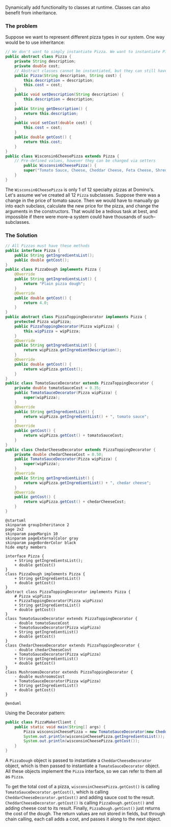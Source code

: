 Dynamically add functionality to classes at runtime. Classes can also benefit from inheritance.

### The problem
Suppose we want to represent different pizza types in our system. One way would be to use inheritance:

```java
// We don't want to simply instantiate Pizza. We want to instantiate Pizza types. 
public abstract class Pizza {
	private String description;
	private double cost;
	// Abstract classes cannot be instantiated, but they can still have constructors.
	public Pizza(String description, String cost) {
		this.description = description;
		this.cost = cost;
	}
	public void setDescription(String description) {
		this.description = description;
	}
	public String getDescription() {
		return this.description;
	}
	public void setCost(double cost) {
		this.cost = cost;
	}
	public double getCost() {
		return this.cost;
	}
}
public class Wisconsin6CheesePizza extends Pizza {
	// Pre-defined values, however they can be changed via setters
		public Wisconsin6CheesePizza() {
		super("Tomato Sauce, Cheese, Cheddar Cheese, Feta Cheese, Shredded Parmesan, Shredded Provolone Cheese", 15.99);
	}
}
```

The `Wisconsin6CheesePizza` is only 1 of 12 specialty pizzas at Domino's. Let's assume we've created all 12 `Pizza` subclasses. 
Suppose there was a change in the price of tomato sauce. Then we would have to manually go into each subclass, calculate the new price for the pizza, and change the arguments in the constructors. That would be a tedious task at best, and impossible if there were more–a system could have thousands of such–subclasses.

### The Solution

```java
// All Pizzas must have these methods
public interface Pizza {
	public String getIngredientsList();
	public double getCost();
}
public class PizzaDough implements Pizza {
	@Override
	public String getIngredientsList() {
		return "Plain pizza dough";
	}
	@Override
	public double getCost() {
		return 4.0;
	}
}
public abstract class PizzaToppingDecorator implements Pizza {
	protected Pizza wipPizza;
	public PizzaToppingDecorator(Pizza wipPizza) {
		this.wipPizza = wipPizza;
	}
	@Override
	public String getIngredientsList() {
		return wipPizza.getIngredientDescription();
	}
	@Override
	public double getCost() {
		return wipPizza.getCost();
	}
}
public class TomatoSauceDecorator extends PizzaToppingDecorator {
	private double tomatoSauceCost = 0.35;
	public TomatoSauceDecorator(Pizza wipPizza) {
		super(wipPizza);
	}
	@Override
	public String getIngredientList() {
		return wipPizza.getIngredientList() + ", tomato sauce";
	}
	@Override
	public getCost() {
		return wipPizza.getCost() + tomatoSauceCost;
	}
}
public class ChedarCheeseDecorator extends PizzaToppingDecorator {
	private double chedarCheeseCost = 0.50;
	public TomatoSauceDecorator(Pizza wipPizza) {
		super(wipPizza);
	}
	@Override
	public String getIngredientList() {
		return wipPizza.getIngredientList() + ", chedar cheese";
	}
	@Override
	public getCost() {
		return wipPizza.getCost() + chedarCheeseCost;
	}
}
```


```plantuml
@startuml
skinparam groupInheritance 2  
page 2x2  
skinparam pageMargin 10  
skinparam pageExternalColor gray  
skinparam pageBorderColor black  
hide empty members

interface Pizza {
	+ String getIngredientsList();
	+ double getCost()
}
class PizzaDough implements Pizza {
	+ String getIngredientsList()
	+ double getCost()
}
abstract class PizzaToppingDecorator implements Pizza {
	# Pizza wipPizza
	+ PizzaToppingDecorator(Pizza wipPizza)
	+ String getIngredientsList()
	+ double getCost()
}
class TomatoSauceDecorator extends PizzaToppingDecorator {
	- double tomatoSauceCost
	+ TomatoSauceDecorator(Pizza wipPizza)
	+ String getIngredientList()
	+ double getCost()
}
class ChedarCheeseDecorator extends PizzaToppingDecorator {
	- double chedarCheeseCost
	+ TomatoSauceDecorator(Pizza wipPizza)
	+ String getIngredientList()
	+ double getCost()
}
class MushroomsDecorator extends PizzaToppingDecorator {
	- double mushroomsCost
	+ TomatoSauceDecorator(Pizza wipPizza)
	+ String getIngredientList()
	+ double getCost()
}

@enduml
```

Using the Decorator pattern:
```java
public class PizzaMakerClient {
	public static void main(String[] args) {
		Pizza wisconsinCheesePizza = new TomatoSauceDecorator(new CheddarCheeseDecorator(new PizzaDough()));  
		System.out.println(wisconsinCheesePizza.getIngredientsList()); 
		System.out.println(wisconsinCheesePizza.getCost());  
    }  
}
```

A `PizzaDough` object is passed to instantiate a `CheddarCheeseDecorator` object, which is then passed to instantiate a `TomatoSauceDecorator` object. All these objects implement the `Pizza` interface, so we can refer to them all as `Pizza`.        

To get the total cost of a pizza, `wisconsinCheesePizza.getCost()` is calling `TomatoSauceDecorator.getCost()`, which is calling `CheddarCheeseDecorator.getCost()` and adding sauce cost to the result. `CheddarCheeseDecorator.getCost()` is calling `PizzaDough.getCost()` and adding cheese cost to its result. Finally, `PizzaDough.getCost()` just returns the cost of the dough. The return values are not stored in fields, but through chain calling, each call adds a cost, and passes it along to the next object.